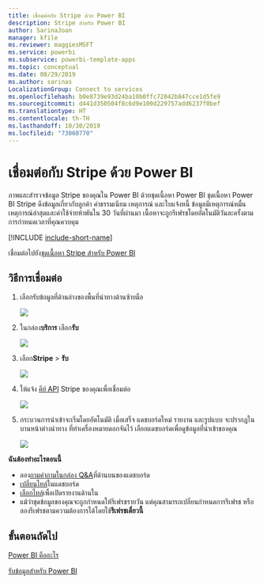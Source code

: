 ```yaml
---
title: เชื่อมต่อกับ Stripe ด้วย Power BI
description: Stripe สำหรับ Power BI
author: SarinaJoan
manager: kfile
ms.reviewer: maggiesMSFT
ms.service: powerbi
ms.subservice: powerbi-template-apps
ms.topic: conceptual
ms.date: 08/29/2019
ms.author: sarinas
LocalizationGroup: Connect to services
ms.openlocfilehash: b0e8739e93d24ba10b0ffc72042b847cce1d5fe9
ms.sourcegitcommit: d441d350504f8c6d9e100d229757add6237f0bef
ms.translationtype: HT
ms.contentlocale: th-TH
ms.lasthandoff: 10/30/2019
ms.locfileid: "73060770"
---
```

# <a name="connect-to-stripe-with-power-bi"></a>เชื่อมต่อกับ Stripe ด้วย Power BI
ภาพและสำรวจข้อมูล Stripe ของคุณใน Power BI ด้วยชุดเนื้อหา Power BI ชุดเนื้อหา Power BI Stripe ดึงข้อมูลเกี่ยวกับลูกค้า ค่าธรรมเนียม เหตุการณ์ และใบแจ้งหนี้ ข้อมูลมีเหตุการณ์หมื่นเหตุการณ์ล่าสุดและค่าใช้จ่ายห้าพันใน 30 วันที่ผ่านมา เนื้อหาจะถูกรีเฟรชโดยอัตโนมัติวันละครั้งตามการกำหนดเวลาที่คุณควบคุม 

[!INCLUDE [include-short-name](./includes/service-deprecate-content-packs.md)]

เชื่อมต่อไปยัง[ชุดเนื้อหา Stripe สำหรับ Power BI](https://app.powerbi.com/getdata/services/stripe)

## <a name="how-to-connect"></a>วิธีการเชื่อมต่อ
1. เลือกรับข้อมูลที่ด้านล่างของพื้นที่นำทางด้านซ้ายมือ  
   
    ![](media/service-connect-to-stripe/getdata.png)
2. ในกล่อง**บริการ** เลือก**รับ**  
   
    ![](media/service-connect-to-stripe/services.png)  
3. เลือก**Stripe** &gt; **รับ**  
   
    ![](media/service-connect-to-stripe/stripe.png)  
4. ให้แจ้ง [คีย์ API](https://dashboard.stripe.com/account/apikeys) Stripe ของคุณเพื่อเชื่อมต่อ  
   
    ![](media/service-connect-to-stripe/creds.png)
5. กระบวนการนำเข้าจะเริ่มโดยอัตโนมัติ เมื่อเสร็จ แดชบอร์ดใหม่ รายงาน และรูปแบบ จะปรากฏในบานหน้าต่างนำทาง ที่ทำเครื่องหมายดอกจันไว้ เลือกแดชบอร์ดเพื่อดูข้อมูลที่นำเข้าของคุณ
   
    ![](media/service-connect-to-stripe/dashboard.png)

**ฉันต้องทำอะไรตอนนี้**

* ลอง[ถามคำถามในกล่อง Q&A](consumer/end-user-q-and-a.md)ที่ด้านบนของแดชบอร์ด
* [เปลี่ยนไทล์](service-dashboard-edit-tile.md)ในแดชบอร์ด
* [เลือกไทล์](consumer/end-user-tiles.md)เพื่อเปิดรายงานด้านใน
* แม้ว่าชุดข้อมูลของคุณจะถูกกำหนดให้รีเฟรชรายวัน แต่คุณสามารถเปลี่ยนกำหนดการรีเฟรช หรือลองรีเฟรชตามความต้องการได้โดยใช้**รีเฟรชเดี๋ยวนี้**

## <a name="next-steps"></a>ขั้นตอนถัดไป
[Power BI คืออะไร](fundamentals/power-bi-overview.md)

[รับข้อมูลสำหรับ Power BI](service-get-data.md)

